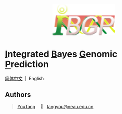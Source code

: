 <p align="center">
    <a href="http://ant.design">
        <img width="200" src="./img/LOGO.png">
    </a>
</p>

# [**I**]()ntegrated [**B**]()ayes [**G**]()enomic [**P**]()rediction

[简体中文](./README-zh_CN.md)&nbsp;&nbsp;|&nbsp;&nbsp;English

## Authors
> [YouTang](https://github.com/tangyou79) &nbsp;&nbsp; :e-mail: &nbsp; tangyou@neau.edu.cn
